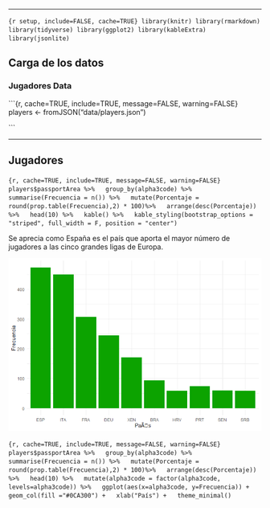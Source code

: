 ------------------------------------------------------------------------

`{r setup, include=FALSE, cache=TRUE} library(knitr) library(rmarkdown) library(tidyverse) library(ggplot2) library(kableExtra) library(jsonlite)`

Carga de los datos
------------------

### Jugadores Data

\`\`\`{r, cache=TRUE, include=TRUE, message=FALSE, warning=FALSE}
players &lt;- fromJSON(“data/players.json”)

\`\`\`

------------------------------------------------------------------------

Jugadores
---------

`{r, cache=TRUE, include=TRUE, message=FALSE, warning=FALSE} players$passportArea %>%   group_by(alpha3code) %>%   summarise(Frecuencia = n()) %>%   mutate(Porcentaje = round(prop.table(Frecuencia),2) * 100)%>%   arrange(desc(Porcentaje)) %>%   head(10) %>%   kable() %>%   kable_styling(bootstrap_options = "striped", full_width = F, position = "center")`

Se aprecia como España es el país que aporta el mayor número de
jugadores a las cinco grandes ligas de Europa.


![Caption for the picture.](img/Rplot.png)

`{r, cache=TRUE, include=TRUE, message=FALSE, warning=FALSE} players$passportArea %>%   group_by(alpha3code) %>%   summarise(Frecuencia = n()) %>%   mutate(Porcentaje = round(prop.table(Frecuencia),2) * 100)%>%   arrange(desc(Porcentaje)) %>%   head(10) %>%   mutate(alpha3code = factor(alpha3code, levels=alpha3code)) %>%   ggplot(aes(x=alpha3code, y=Frecuencia)) +   geom_col(fill ="#0CA300") +   xlab("País") +   theme_minimal()`
